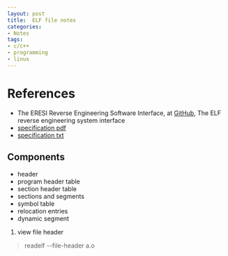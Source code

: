 ```yaml
---
layout: post
title:  ELF file notes
categories:
- Notes
tags:
- c/c++
- programming
- linux
---
```


# References
 - The ERESI Reverse Engineering Software Interface, at [GitHub][1], The ELF reverse engineering system interface
 - [specification pdf][2]
 - [specification txt][3]
 
## Components
 - header
 - program header table
 - section header table
 - sections and segments
 - symbol table
 - relocation entries
 - dynamic segment
 
 
 1. view file header
 > readelf --file-header a.o



[3]: http://www.muppetlabs.com/%7Ebreadbox/software/ELF.txt
[2]: http://www.skyfree.org/linux/references/ELF_Format.pdf
[1]: https://github.com/thorkill/eresi
